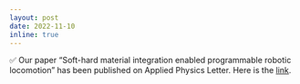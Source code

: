 ```yaml
---
layout: post
date: 2022-11-10
inline: true
---
```

✅ Our paper “Soft-hard material integration enabled programmable robotic locomotion” has been published on Applied Physics Letter. Here is the [link](https://aip.scitation.org/doi/abs/10.1063/5.0127845).
